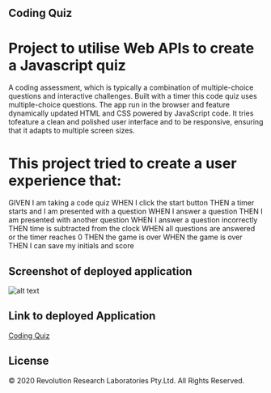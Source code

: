 ## Coding Quiz

# Project to utilise Web APIs to create a Javascript quiz

A coding assessment, which is typically a combination of multiple-choice questions and interactive challenges. Built with a timer this code quiz uses multiple-choice questions. The app run in the browser and feature dynamically updated HTML and CSS powered by JavaScript code. It tries tofeature a clean and polished user interface and to be responsive, ensuring that it adapts to multiple screen sizes.

# This project tried to create a user experience that:

GIVEN I am taking a code quiz
WHEN I click the start button
THEN a timer starts and I am presented with a question
WHEN I answer a question
THEN I am presented with another question
WHEN I answer a question incorrectly
THEN time is subtracted from the clock
WHEN all questions are answered or the timer reaches 0
THEN the game is over
WHEN the game is over
THEN I can save my initials and score

## Screenshot of deployed application

![alt text](https://github.com/DCRevResLabs/CodingQuiz/blob/master/Assets/Images/CodingQuizSS.png?raw=true)

## Link to deployed Application

[Coding Quiz](https://dcrevreslabs.github.io/CodingQuiz/)

## License

© 2020 Revolution Research Laboratories Pty.Ltd. All Rights Reserved.

